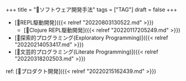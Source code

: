 +++
title = "🔖ソフトウェア開発手法"
tags = ["TAG"]
draft = false
+++

-   [📝REPL駆動開発]({{< relref "20220803130522.md" >}})
    -   [📝Clojure REPL駆動開発]({{< relref "20220117205249.md" >}})
-   [📝探索的プログラミング(Exploratory Programming)]({{< relref "20220214053417.md" >}})
-   [📝文芸的プログラミング(Literate Programming)]({{< relref "20220318202503.md" >}})

ref: [📂プロダクト開発]({{< relref "20220215162439.md" >}})
